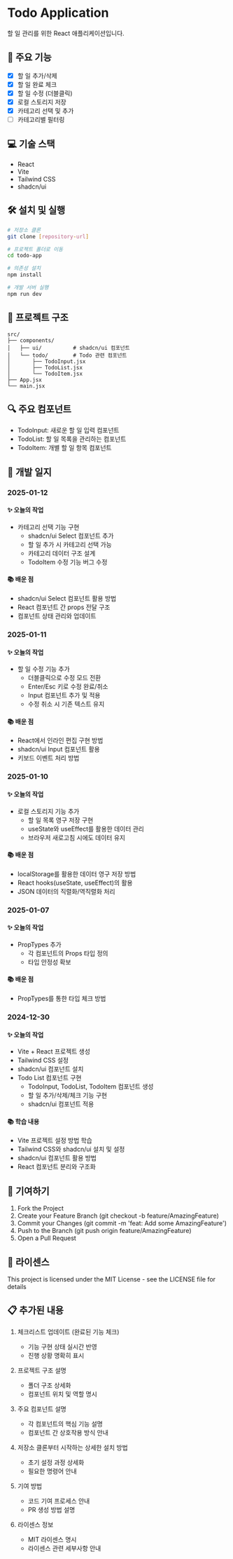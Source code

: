 # Todo Application

할 일 관리를 위한 React 애플리케이션입니다.

## 🚀 주요 기능
- [x] 할 일 추가/삭제
- [x] 할 일 완료 체크
- [x] 할 일 수정 (더블클릭)
- [x] 로컬 스토리지 저장
- [x] 카테고리 선택 및 추가
- [ ] 카테고리별 필터링

## 💻 기술 스택

- React
- Vite
- Tailwind CSS
- shadcn/ui

## 🛠️ 설치 및 실행

```bash
# 저장소 클론
git clone [repository-url]

# 프로젝트 폴더로 이동
cd todo-app

# 의존성 설치
npm install

# 개발 서버 실행
npm run dev
```

## 📁 프로젝트 구조
```
src/
├── components/
│   ├── ui/          # shadcn/ui 컴포넌트
│   └── todo/        # Todo 관련 컴포넌트
│       ├── TodoInput.jsx
│       ├── TodoList.jsx
│       └── TodoItem.jsx
├── App.jsx
└── main.jsx
```

## 🔍 주요 컴포넌트

- TodoInput: 새로운 할 일 입력 컴포넌트
- TodoList: 할 일 목록을 관리하는 컴포넌트
- TodoItem: 개별 할 일 항목 컴포넌트


## 📝 개발 일지

### 2025-01-12

#### ✨ 오늘의 작업
- 카테고리 선택 기능 구현
  - shadcn/ui Select 컴포넌트 추가
  - 할 일 추가 시 카테고리 선택 가능
  - 카테고리 데이터 구조 설계
  - TodoItem 수정 기능 버그 수정

#### 📚 배운 점
- shadcn/ui Select 컴포넌트 활용 방법
- React 컴포넌트 간 props 전달 구조
- 컴포넌트 상태 관리와 업데이트

### 2025-01-11

#### ✨ 오늘의 작업
- 할 일 수정 기능 추가
  - 더블클릭으로 수정 모드 전환
  - Enter/Esc 키로 수정 완료/취소
  - Input 컴포넌트 추가 및 적용
  - 수정 취소 시 기존 텍스트 유지

#### 📚 배운 점
- React에서 인라인 편집 구현 방법
- shadcn/ui Input 컴포넌트 활용
- 키보드 이벤트 처리 방법

### 2025-01-10

#### ✨ 오늘의 작업

- 로컬 스토리지 기능 추가
  - 할 일 목록 영구 저장 구현
  - useState와 useEffect를 활용한 데이터 관리
  - 브라우저 새로고침 시에도 데이터 유지

#### 📚 배운 점

- localStorage를 활용한 데이터 영구 저장 방법
- React hooks(useState, useEffect)의 활용
- JSON 데이터의 직렬화/역직렬화 처리

### 2025-01-07

#### ✨ 오늘의 작업

- PropTypes 추가
  - 각 컴포넌트의 Props 타입 정의
  - 타입 안정성 확보

#### 📚 배운 점

- PropTypes를 통한 타입 체크 방법

### 2024-12-30

#### ✨ 오늘의 작업

- Vite + React 프로젝트 생성
- Tailwind CSS 설정
- shadcn/ui 컴포넌트 설치
- Todo List 컴포넌트 구현
  - TodoInput, TodoList, TodoItem 컴포넌트 생성
  - 할 일 추가/삭제/체크 기능 구현
  - shadcn/ui 컴포넌트 적용

#### 📚 학습 내용

- Vite 프로젝트 설정 방법 학습
- Tailwind CSS와 shadcn/ui 설치 및 설정
- shadcn/ui 컴포넌트 활용 방법
- React 컴포넌트 분리와 구조화

## 🤝 기여하기

1. Fork the Project
2. Create your Feature Branch (git checkout -b feature/AmazingFeature)
3. Commit your Changes (git commit -m 'feat: Add some AmazingFeature')
4. Push to the Branch (git push origin feature/AmazingFeature)
5. Open a Pull Request

## 📜 라이센스

This project is licensed under the MIT License - see the LICENSE file for details

## 📋 추가된 내용

1. 체크리스트 업데이트 (완료된 기능 체크)
   - 기능 구현 상태 실시간 반영
   - 진행 상황 명확히 표시

2. 프로젝트 구조 설명
   - 폴더 구조 상세화
   - 컴포넌트 위치 및 역할 명시

3. 주요 컴포넌트 설명
   - 각 컴포넌트의 핵심 기능 설명
   - 컴포넌트 간 상호작용 방식 안내

4. 저장소 클론부터 시작하는 상세한 설치 방법
   - 초기 설정 과정 상세화
   - 필요한 명령어 안내

5. 기여 방법
   - 코드 기여 프로세스 안내
   - PR 생성 방법 설명

6. 라이센스 정보
   - MIT 라이센스 명시
   - 라이센스 관련 세부사항 안내
